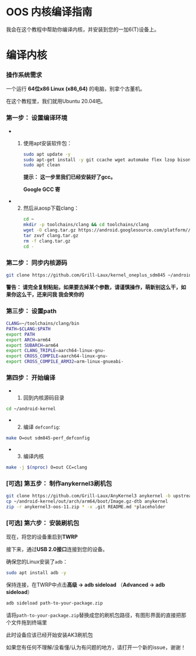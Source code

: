 # OOS 内核编译指南

我会在这个教程中帮助你编译内核，并安装到您的一加6(T)设备上。

# 编译内核

### 操作系统需求

一个运行 **64位x86 Linux (x86_64)** 的电脑，别拿个古董机。

在这个教程里，我们就用Ubuntu 20.04吧。

### 第一步： 设置编译环境

* 1. 使用apt安装软件包：
        ```bash
        sudo apt update -y
        sudo apt-get install -y git ccache wget automake flex lzop bison gperf build-essential zip curl zlib1g-dev libxml2-utils bzip2 libbz2-dev libbz2-1.0 libghc-bzlib-dev squashfs-tools pngcrush schedtool dpkg-dev liblz4-tool make optipng maven libssl-dev pwgen libswitch-perl policycoreutils minicom libxml-sax-base-perl libxml-simple-perl bc libc6-dev-i386 lib32ncurses5-dev libx11-dev lib32z-dev libgl1-mesa-dev xsltproc unzip device-tree-compiler python2 python3 gcc-9-aarch64-linux-gnu gcc-9-arm-linux-gnueabi gcc-aarch64-linux-gnu gcc-arm-linux-gnueabi
        sudo apt clean
        ```

        **提示： 这一步里我们已经安装好了gcc。**
        
        **Google GCC 寄**



* 2. 然后从aosp下载clang：
        ```bash
        cd ~
        mkdir -p toolchains/clang && cd toolchains/clang
        wget -O clang.tar.gz https://android.googlesource.com/platform//prebuilts/clang/host/linux-x86/+archive/refs/tags/android-14.0.0_r0.78/clang-r416183b.tar.gz 
        tar zxvf clang.tar.gz
        rm -f clang.tar.gz
        cd -
        ```

### 第二步： 同步内核源码

```bash
git clone https://github.com/Grill-Laux/kernel_oneplus_sdm845 ~/android-kernel --recursive --depth=1 -b oos/wip-upstream
```
**警告： 请完全复制粘贴，如果要去掉某个参数，请谨慎操作，萌新别这么干，如果你这么干，还来问我 我会笑你的**

### 第三步： 设置path
```bash
CLANG=~/toolchains/clang/bin
PATH=$CLANG:$PATH
export PATH
export ARCH=arm64
export SUBARCH=arm64
export CLANG_TRIPLE=aarch64-linux-gnu-
export CROSS_COMPILE=aarch64-linux-gnu-
export CROSS_COMPILE_ARM32=arm-linux-gnueabi-
```

### 第四步： 开始编译
* 1. 回到内核源码目录
```bash
cd ~/android-kernel
```
* 2. 编译 `defconfig`:
```bash
make O=out sdm845-perf_defconfig
```
* 3. 编译内核
```bash
make -j $(nproc) O=out CC=clang
```

### [可选] 第五步： 制作anykernel3刷机包
```bash
git clone https://github.com/Grill-Laux/AnyKernel3 anykernel -b upstream
cp ~/android-kernel/out/arch/arm64/boot/Image.gz-dtb anykernel
zip -r anykernel3-oos-11.zip * -x .git README.md *placeholder
 ```

### [可选] 第六步： 安装刷机包

现在，将您的设备重启到**TWRP**

接下来，通过**USB 2.0接口**连接到您的设备。

确保您的Linux安装了`adb`：
```bash
sudo apt install adb -y
```

保持连接，在TWRP中点击**高级 -> adb sideload** （**Advanced -> adb sideload**）
```bash
adb sideload path-to-your-package.zip
```
请将`path-to-your-package.zip`替换成您的刷机包路径，有图形界面的直接把那个文件拖到终端里

此时设备应该已经开始安装AK3刷机包

如果您有任何不理解/没看懂/认为有问题的地方，请打开一个新的issue，谢谢！
